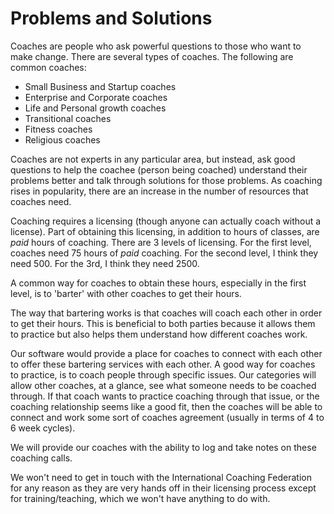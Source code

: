# Problems and Solutions
Coaches are people who ask powerful questions to those who want to make change. There are several types of coaches. The following are common coaches: 
* Small Business and Startup coaches
* Enterprise and Corporate coaches
* Life and Personal growth coaches
* Transitional coaches
* Fitness coaches
* Religious coaches

Coaches are not experts in any particular area, but instead, ask good questions to help the coachee (person being coached) understand their problems better and talk through solutions for those problems.
As coaching rises in popularity, there are an increase in the number of resources that coaches need.

Coaching requires a licensing (though anyone can actually coach without a license). Part of obtaining this licensing, in addition to hours of classes, are *paid* hours of coaching.
There are 3 levels of licensing. For the first level, coaches need 75 hours of *paid* coaching. For the second level, I think they need 500. For the 3rd, I think they need 2500.

A common way for coaches to obtain these hours, especially in the first level, is to 'barter' with other coaches to get their hours.

The way that bartering works is that coaches will coach each other in order to get their hours. This is beneficial to both parties because it allows them to practice but also helps them understand how different coaches work.

Our software would provide a place for coaches to connect with each other to offer these bartering services with each other.
A good way for coaches to practice, is to coach people through specific issues. Our categories will allow other coaches, at a glance, see what someone needs to be coached through. If that coach wants to practice coaching through that issue, or the coaching relationship seems like a good fit, then the coaches will be able to connect and work some sort of coaches agreement (usually in terms of 4 to 6 week cycles).

We will provide our coaches with the ability to log and take notes on these coaching calls. 

We won't need to get in touch with the International Coaching Federation for any reason as they are very hands off in their licensing process except for training/teaching, which we won't have anything to do with.
